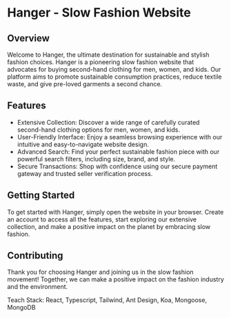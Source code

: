 # Hanger - Slow Fashion Website

## Overview

Welcome to Hanger, the ultimate destination for sustainable and stylish fashion choices. Hanger is a pioneering slow fashion website that advocates for buying second-hand clothing for men, women, and kids. Our platform aims to promote sustainable consumption practices, reduce textile waste, and give pre-loved garments a second chance.

## Features

- Extensive Collection: Discover a wide range of carefully curated second-hand clothing options for men, women, and kids.
- User-Friendly Interface: Enjoy a seamless browsing experience with our intuitive and easy-to-navigate website design.
- Advanced Search: Find your perfect sustainable fashion piece with our powerful search filters, including size, brand, and style.
- Secure Transactions: Shop with confidence using our secure payment gateway and trusted seller verification process.

## Getting Started

To get started with Hanger, simply open the website in your browser. Create an account to access all the features, start exploring our extensive collection, and make a positive impact on the planet by embracing slow fashion.

## Contributing


Thank you for choosing Hanger and joining us in the slow fashion movement! Together, we can make a positive impact on the fashion industry and the environment.

Teach Stack: React, Typescript, Tailwind, Ant Design, Koa, Mongoose, MongoDB
